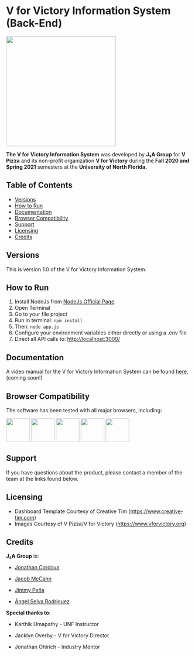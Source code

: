 # V for Victory Information System (Back-End)

<img src="https://i.imgur.com/5tYKr1L.png" width="300px" height="300px">

**The V for Victory Information System** was developed by **J₃A Group** for **V Pizza** and its non-profit organization **V for Victory** during the **Fall 2020 and Spring 2021** semesters at the **University of North Florida.**


## Table of Contents

* [Versions](#versions)
* [How to Run](#how-to-run)
* [Documentation](#documentation)
* [Browser Compatibility](#browser-compatibility)
* [Support](#Support)
* [Licensing](#licensing)
* [Credits](#credits)

## Versions

This is version 1.0 of the V for Victory Information System.

## How to Run

1. Install NodeJs from [NodeJs Official Page](https://nodejs.org/en).
2. Open Terminal
3. Go to your file project
4. Run in terminal: ```npm install```
5. Then: ```node app.js```
6. Configure your environment variables either directly or using a .env file
7. Direct all API calls to: [http://localhost:3000/](http://localhost:3000/)

## Documentation

A video manual for the V for Victory Information System can be found [here.](http://127.0.0.1) (coming soon!)

## Browser Compatibility

The software has been tested with all major browsers, including:

<img src="https://s3.amazonaws.com/creativetim_bucket/github/browser/chrome.png" width="64" height="64"> <img src="https://s3.amazonaws.com/creativetim_bucket/github/browser/firefox.png" width="64" height="64"> <img src="https://s3.amazonaws.com/creativetim_bucket/github/browser/edge.png" width="64" height="64"> <img src="https://s3.amazonaws.com/creativetim_bucket/github/browser/safari.png" width="64" height="64"> <img src="https://s3.amazonaws.com/creativetim_bucket/github/browser/opera.png" width="64" height="64">


## Support

If you have questions about the product, please contact a member of the team at the links found below.

## Licensing

- Dashboard Template Courtesy of Creative Tim (https://www.creative-tim.com)
- Images Courtesy of V Pizza/V for Victory (https://www.vforvictory.org)

## Credits

**J₃A Group** is:

- [Jonathan Cordova](https://github.com/jonathancordova)

- [Jacob McCann](https://github.com/mccajd)

- [Jimmy Peña](https://github.com/JimmyIsmael)

- [Ángel Selva Rodriguez](https://github.com/AARODKB2012)

**Special thanks to:**

- Karthik Umapathy - UNF Instructor

- Jacklyn Overby - V for Victory Director

- Jonathan Ohlrich - Industry Mentor



